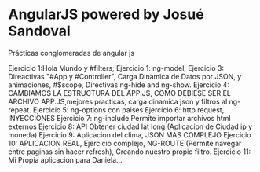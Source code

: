 # AngularJS powered by Josué Sandoval
Prácticas conglomeradas de angular js

Ejercicio 1:Hola Mundo y #filters;
Ejercicio 1: ng-model;
Ejercicio 3: Direactivas "#App y #Controller", Carga Dinamica de Datos por JSON, y animaciones, #$scope, Directivas ng-hide and ng-show.
Ejercicio 4: CAMBIAMOS LA ESTRUCTURA DEL APP.JS, COMO DEBIESE SER EL ARCHIVO APP.JS,mejores practicas, carga dinamica json y filtros al ng-repeat.
Ejercicio 5: ng-options con paises
Ejercicio 6: http request, INYECCIONES
Ejercicio 7: ng-include Permite importar archivos html externos
Ejercicio 8: API Obtener ciudad lat long (Aplicacion de Ciudad ip y moneda)
Ejercicio 9: Aplicacion del clima, JSON MAS COMPLEJO
Ejercicio 10: APLICACION REAL, Ejercicio complejo, NG-ROUTE (Permite navegar entre paginas sin hacer refresh),  Creando nuestro propio filtro.
Ejercicio 11: Mi Propia aplicacion para Daniela...
